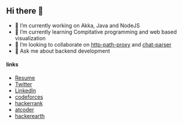 ## Hi there 👋

<!--
Here are some ideas to get you started:
-->

- 🔭 I’m currently working on Akka, Java and NodeJS
- 🌱 I’m currently learning Compitative programming and web based visualization
- 👯 I’m looking to collaborate on [http-path-proxy](https://github.com/shikya/http-path-proxy) and [chat-parser](https://github.com/shikya/chat-parser)
- 💬 Ask me about backend development

#### links
- [Resume](http://shikya.github.io/)
- [Twitter](https://twitter.com/shrikantsonone)
- [LinkedIn](https://www.linkedin.com/in/shrikant-sonone/)
- [codeforces](https://codeforces.com/profile/shikya)
- [hackerrank](https://www.hackerrank.com/shikya)
- [atcoder](https://atcoder.jp/users/shikya)
- [hackerearth](https://www.hackerearth.com/@shrikant15)
